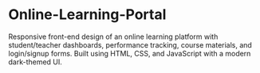 # Online-Learning-Portal
Responsive front-end design of an online learning platform with student/teacher dashboards, performance tracking, course materials, and login/signup forms. Built using HTML, CSS, and JavaScript with a modern dark-themed UI.

